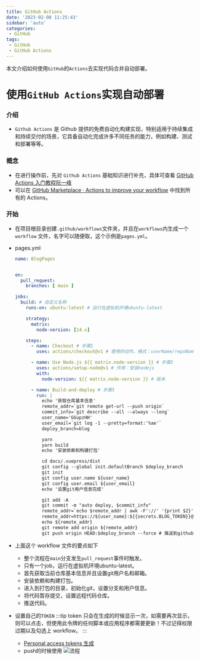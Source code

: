 ```yaml
---
title: GitHub Actions
date: '2023-02-08 11:25:43'
sidebar: 'auto'
categories:
 - GitHub
tags:
 - GitHub
 - GitHub Actions
---
```


本文介绍如何使用`GitHub`的`Actions`去实现代码合并自动部署。
<!-- more -->

# 使用`GitHub Actions`实现自动部署

### 介绍
  - `Github Actions` 是 Github 提供的免费自动化构建实现，特别适用于持续集成和持续交付的场景，它具备自动化完成许多不同任务的能力，例如构建、测试和部署等等。

### 概念
  - 在进行操作前，先对 `Github Actions` 基础知识进行补充，具体可查看 [GitHub Actions 入门教程阮一峰](https://www.ruanyifeng.com/blog/2019/09/getting-started-with-github-actions.html)
  - 可以在 [GitHub Marketplace · Actions to improve your workflow](https://github.com/marketplace?type=actions) 中找到所有的 Actions。 

### 开始
  - 在项目根目录创建`.github/workflows`文件夹，并且在`workflows`内生成一个 `workflow` 文件，名字可以随便取，这个示例是`pages.yml`。
  - pages.yml
    ```yml
    name: BlogPages


    on: 
      pull_request:
        branches: [ main ]

    jobs:
      build: # 自定义名称
        runs-on: ubuntu-latest # 运行在虚拟机环境ubuntu-latest

        strategy:
          matrix:
            node-version: [14.x]

        steps:
          - name: Checkout # 步骤1
            uses: actions/checkout@v1 # 使用的动作。格式：userName/repoName。作用：检出仓库，获取源码。 官方actions库：https://github.com/actions

          - name: Use Node.js ${{ matrix.node-version }} # 步骤2
            uses: actions/setup-node@v1 # 作用：安装nodejs
            with:
              node-version: ${{ matrix.node-version }} # 版本

          - name: Build-and-deploy # 步骤3
            run: |
              echo '获取仓库基本信息'
              remote_addr=`git remote get-url --push origin`
              commit_info=`git describe --all --always --long`
              user_name='GGupzHH'
              user_email=`git log -1 --pretty=format:'%ae'`
              deploy_branch=blog

              yarn
              yarn build
              echo '安装依赖和构建打包'

              cd docs/.vuepress/dist
              git config --global init.defaultBranch $deploy_branch
              git init
              git config user.name ${user_name}
              git config user.email ${user_email}
              echo '设置git用户信息完成'

              git add -A
              git commit -m "auto deploy, $commit_info"
              remote_addr=`echo $remote_addr | awk -F'://' '{print $2}'`
              remote_addr=https://${user_name}:${{secrets.BLOG_TOKEN}}@${remote_addr}
              echo ${remote_addr}
              git remote add origin ${remote_addr}
              git push origin HEAD:$deploy_branch --force # 推送到github $deploy_branch分支
    ```

  - 上面这个 workflow 文件的要点如下
    - 整个流程在`main`分支发生`pull_request`事件时触发。
    - 只有一个job，运行在虚拟机环境ubuntu-latest。
    - 首先获取当前仓库基本信息并且设置git用户名和邮箱。
    - 安装依赖和构建打包。
    - 进入到打包的目录，初始化git，设置分支和用户信息。
    - 将代码暂存提交，设置远程代码仓库。
    - 推送代码。


  - 设置自己的`TOKEN`
    :::tip
    token 只会在生成的时候显示一次，如需要再次显示，则可以点击，但使用此令牌的任何脚本或应用程序都需要更新！不过记得权限过期以及勾选上 workflow。
    :::
    - [Personal access tokens 生成](https://ggupzhh.github.io/blog/pages/document/github/03-github-token生成.html)
    - push的时候使用
    ![流程](/blog/images/document-github/841675839610_.pic.jpg)
